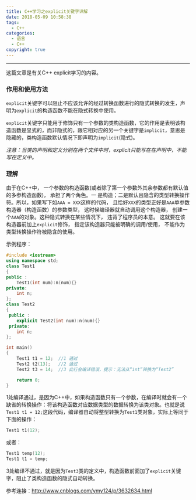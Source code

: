 ```yaml
---
title: C++学习之explicit关键字详解
date: 2018-05-09 10:58:38
tags:
  - C++
categories: 
  - 语言
  - C++
copyright: true
---
```


-----

这篇文章是有关C++ explicit学习的内容。

<!--more--->

### 作用和使用方法

`explicit`关键字可以阻止不应该允许的经过转换函数进行的隐式转换的发生，声明为`explicit`的构造函数不能在隐式转换中使用。

`explicit`关键字只能用于修饰只有一个参数的类构造函数，它的作用是表明该构造函数是显式的，而非隐式的，跟它相对应的另一个关键字是`implicit`，意思是隐藏的，类构造函数默认情况下即声明为`implicit`(隐式)。

*注意：当类的声明和定义分别在两个文件中时，explicit只能写在在声明中，不能写在定义中。*

### 理解

由于在C++中， 一个参数的构造函数(或者除了第一个参数外其余参数都有默认值的多参构造函数)， 承担了两个角色。一 是构造；二是默认且隐含的类型转换操作符。所以，如果写下如`AAA = XXX`这样的代码， 且恰好`XXX`的类型正好是`AAA`单参数构造器（构造函数）的参数类型， 这时候编译器就自动调用这个构造器， 创建一个`AAA`的对象。这种隐式转换在某些情况下， 违背了程序员的本意。 这就要在该构造器前加上`explicit`修饰， 指定该构造器只能被明确的调用/使用， 不能作为类型转换操作符被隐含的使用。

示例程序：

~~~c++
#include <iostream>  
using namespace std;  
class Test1  
{  
public :  
    Test1(int num):n(num){}  
private:  
    int n;  
};  
class Test2  
{  
 public :  
    explicit Test2(int num):n(num){}  
 private:  
    int n;  
};  

int main()  
{  
    Test1 t1 = 12;  //1 通过
    Test2 t2(13);   //2 通过
    Test2 t3 = 14;  //3 此行会编译错误，提示：无法从“int”转换为“Test2”

    return 0;  
}  
~~~

1处编译通过，是因为C++中，如果构造函数只有一个参数，在编译时就会有一个缺省的转换操作：将该构造函数对应数据类型的数据转换为该类对象。也就是说 `Test1 t1 = 12;`这段代码，编译器自动将整型转换为`Test1`类对象，实际上等同于下面的操作：

~~~c++
Test1 t1(12);
~~~

或者：

~~~c++
Test1 temp(12);
Test1 t1 = temp;
~~~

3处编译不通过，就是因为`Test3`类的定义中，构造函数前面加了`explicit`关键字，阻止了类构造函数的隐式自动转换。



参考连接：http://www.cnblogs.com/ymy124/p/3632634.html